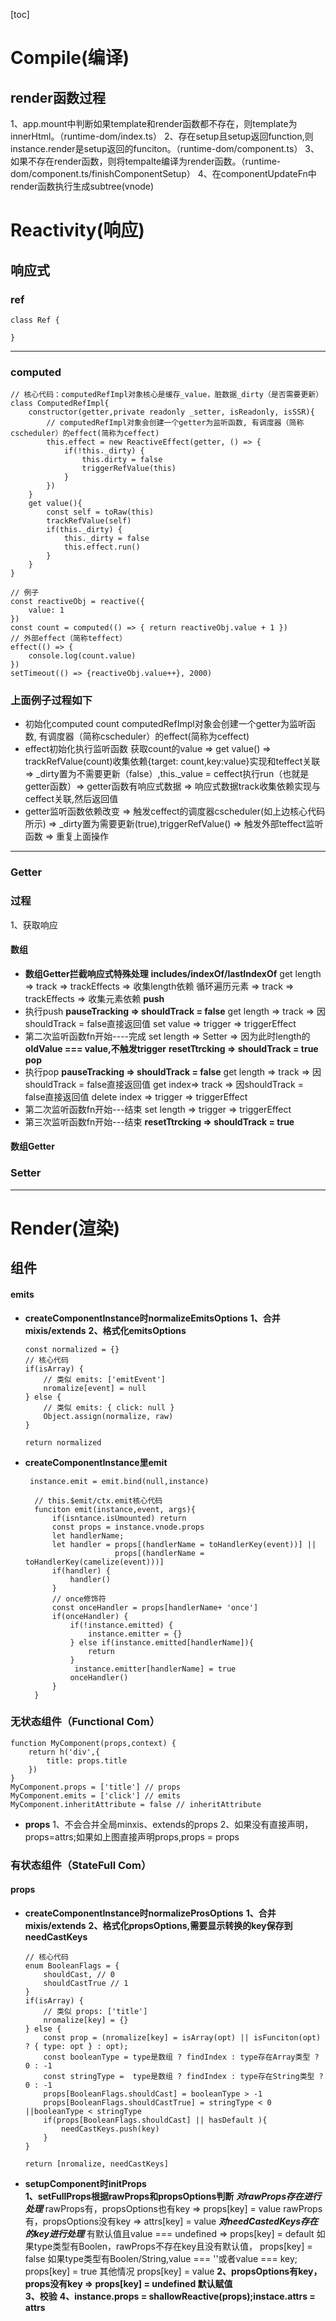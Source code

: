 [toc]
# Compile(编译)
## render函数过程
1、app.mount中判断如果template和render函数都不存在，则template为innerHtml。（runtime-dom/index.ts）
2、存在setup且setup返回function,则instance.render是setup返回的funciton。（runtime-dom/component.ts）
3、如果不存在render函数，则将tempalte编译为render函数。（runtime-dom/component.ts/finishComponentSetup）
4、在componentUpdateFn中render函数执行生成subtree(vnode)
# Reactivity(响应)
## 响应式

### ref
```
class Ref {
   
}
```
*** 
### computed
```
// 核心代码：computedRefImpl对象核心是缓存_value，脏数据_dirty（是否需要更新）
class ComputedRefImpl{
    constructor(getter,private readonly _setter, isReadonly, isSSR){
        // computedRefImpl对象会创建一个getter为监听函数, 有调度器（简称cscheduler）的effect(简称为ceffect)
        this.effect = new ReactiveEffect(getter, () => {
            if(!this._dirty) {
                this.dirty = false
                triggerRefValue(this)
            }
        })
    }
    get value(){
        const self = toRaw(this)
        trackRefValue(self)
        if(this._dirty) {
            this._dirty = false
            this.effect.run()
        }
    }
}
```
```
// 例子
const reactiveObj = reactive({
    value: 1
})
const count = computed(() => { return reactiveObj.value + 1 })
// 外部effect（简称teffect）
effect(() => {
    console.log(count.value)
})
setTimeout(() => {reactiveObj.value++}, 2000)
```
### 上面例子过程如下
- 初始化computed count
  computedRefImpl对象会创建一个getter为监听函数, 有调度器（简称cscheduler）的effect(简称为ceffect)
- effect初始化执行监听函数
  获取count的value => get value() => trackRefValue(count)收集依赖{target: count,key:value}实现和teffect关联 => _dirty置为不需要更新（false）,this._value = ceffect执行run（也就是getter函数）=> getter函数有响应式数据 => 响应式数据track收集依赖实现与ceffect关联,然后返回值
- getter监听函数依赖改变 => 触发ceffect的调度器cscheduler(如上边核心代码所示) => _dirty置为需要更新(true),triggerRefValue() => 触发外部teffect监听函数 => 重复上面操作
*** 
### Getter
### 过程
1、获取响应
#### 数组
- **数组Getter拦截响应式特殊处理**
**includes/indexOf/lastIndexOf**
get length => track => trackEffects => 收集length依赖
循环遍历元素 => track => trackEffects => 收集元素依赖
**push**
- 执行push
**pauseTracking => shouldTrack = false**
get length => track => 因shouldTrack = false直接返回值
set value => trigger => triggerEffect
- 第二次监听函数fn开始----完成
set length  => Setter => 因为此时length的**oldValue === value,不触发trigger**
**resetTtrcking => shouldTrack = true**
**pop**
- 执行pop
**pauseTracking => shouldTrack = false**
get length => track => 因shouldTrack = false直接返回值
get index=> track => 因shouldTrack = false直接返回值
delete index =>  trigger => triggerEffect
- 第二次监听函数fn开始---结束
set length  => trigger => triggerEffect
- 第三次监听函数fn开始---结束
**resetTtrcking => shouldTrack = true**
#### 数组Getter

### Setter
*** 



# Render(渲染)
## 组件
#### emits ####
- **createComponentInstance时normalizeEmitsOptions**
    **1、合并mixis/extends**
    **2、格式化emitsOptions**
    ```
    const normalized = {}
    // 核心代码
    if(isArray) {
        // 类似 emits: ['emitEvent']
        nromalize[event] = null
    } else {
        // 类似 emits: { click: null }
        Object.assign(normalize, raw)
    }
   
    return normalized
    ```
- **createComponentInstance里emit**
  ```
   instance.emit = emit.bind(null,instance)
  ```
  ```
    // this.$emit/ctx.emit核心代码
    funciton emit(instance,event, args){
        if(isntance.isUmounted) return 
        const props = instance.vnode.props
        let handlerName;
        let handler = props[(handlerName = toHandlerKey(event))] || 
                      props[(handlerName = toHandlerKey(camelize(event)))]  
        if(handler) {
            handler()
        }
        // once修饰符 
        const onceHandler = props[handlerName+ 'once']
        if(onceHandler) {
            if(!instance.emitted) {
                instance.emitter = {}
            } else if(instance.emitted[handlerName]){
                return
            }
             instance.emitter[handlerName] = true
            onceHandler()
        }             
    }
  ```     
### 无状态组件（Functional Com）
```
function MyComponent(props,context) {
    return h('div',{
        title: props.title
    })
}
MyComponent.props = ['title'] // props
MyComponent.emits = ['click'] // emits
MyComponent.inheritAttribute = false // inheritAttribute
```
- **props**
  1、不会合并全局minxis、extends的props
  2、如果没有直接声明，props=attrs;如果如上图直接声明props,props = props

### 有状态组件（StateFull Com）
#### props ####
 - **createComponentInstance时normalizeProsOptions**
    **1、合并mixis/extends**
    **2、格式化propsOptions,需要显示转换的key保存到needCastKeys**
    ```
    // 核心代码
    enum BooleanFlags = {
        shouldCast, // 0
        shouldCastTrue // 1
    }
    if(isArray) {
        // 类似 props: ['title']
        nromalize[key] = {}
    } else {
        const prop = (nromalize[key] = isArray(opt) || isFunciton(opt) ? { type: opt } : opt);
        const booleanType = type是数组 ? findIndex : type存在Array类型 ? 0 : -1
        const stringType =  type是数组 ? findIndex : type存在String类型 ? 0 : -1
        props[BooleanFlags.shouldCast] = booleanType > -1
        props[BooleanFlags.shouldCastTrue] = stringType < 0 ||booleanType < stringType
        if(props[BooleanFlags.shouldCast] || hasDefault ){
            needCastKeys.push(key)
        }
    }
   
    return [nromalize, needCastKeys]
    ```
- **setupComponent时initProps**  
    **1、setFullProps根据rawProps和propsOptions判断**
        ***对rawProps存在进行处理***
        rawProps有，propsOptions也有key => props[key] = value
        rawProps有，propsOptions没有key => attrs[key] = value
        ***对needCastedKeys存在的key进行处理***
        有默认值且value === undefined => props[key] = default
        如果type类型有Boolen，rawProps不存在key且没有默认值， props[key] = false
        如果type类型有Boolen/String,value === ''或者value === key; props[key] = true
        其他情况 props[key] = value
     **2、propsOptions有key，props没有key => props[key] = undefined 默认赋值**  
     **3、校验**
     **4、instance.props = shallowReactive(props);instace.attrs = attrs**    

   
    
      

	